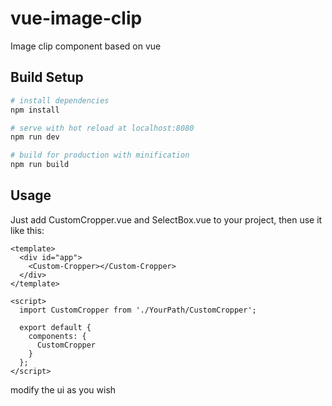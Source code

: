 # vue-image-clip

Image clip component based on vue

## Build Setup

``` bash
# install dependencies
npm install

# serve with hot reload at localhost:8080
npm run dev

# build for production with minification
npm run build

```

## Usage

Just add CustomCropper.vue and SelectBox.vue to your project, then use it like this:

```
<template>
  <div id="app">
    <Custom-Cropper></Custom-Cropper>
  </div>
</template>

<script>
  import CustomCropper from './YourPath/CustomCropper';

  export default {
    components: {
      CustomCropper
    }
  };
</script>

```

modify the ui as you wish